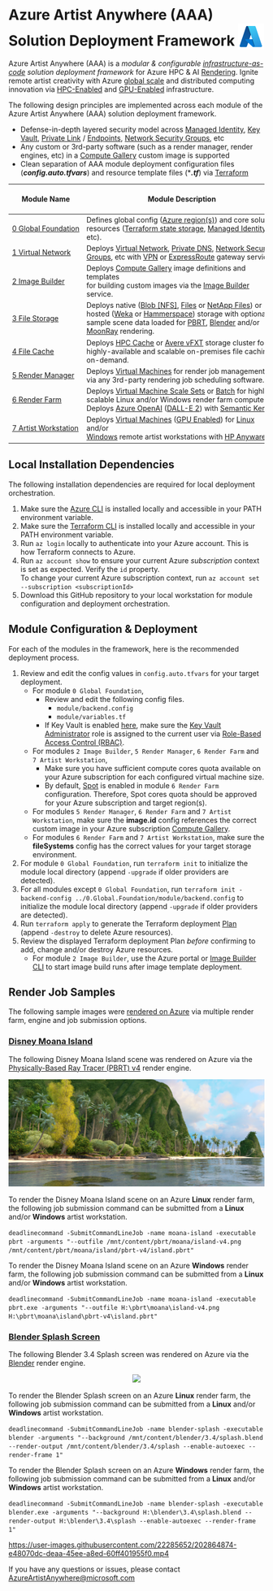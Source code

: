 # Azure Artist Anywhere (AAA) Solution Deployment Framework <img src=".github/images/Azure-A-24px.png" style="vertical-align:bottom" />

Azure Artist Anywhere (AAA) is a *modular & configurable [infrastructure-as-code](https://learn.microsoft.com/devops/deliver/what-is-infrastructure-as-code) solution deployment framework* for Azure HPC & AI [Rendering](https://azure.microsoft.com/solutions/high-performance-computing/rendering). Ignite remote artist creativity with Azure [global scale](https://azure.microsoft.com/global-infrastructure) and distributed computing innovation via [HPC-Enabled](https://learn.microsoft.com/azure/virtual-machines/sizes-hpc) and [GPU-Enabled](https://learn.microsoft.com/azure/virtual-machines/sizes-gpu) infrastructure.

The following design principles are implemented across each module of the Azure Artist Anywhere (AAA) solution deployment framework.
* Defense-in-depth layered security model across [Managed Identity](https://learn.microsoft.com/azure/active-directory/managed-identities-azure-resources/overview), [Key Vault](https://learn.microsoft.com/azure/key-vault/general/overview), [Private Link](https://learn.microsoft.com/azure/private-link/private-link-overview) / [Endpoints](https://learn.microsoft.com/azure/private-link/private-endpoint-overview), [Network Security Groups](https://learn.microsoft.com/azure/virtual-network/network-security-groups-overview), etc
* Any custom or 3rd-party software (such as a render manager, render engines, etc) in a [Compute Gallery](https://learn.microsoft.com/azure/virtual-machines/shared-image-galleries) custom image is supported
* Clean separation of AAA module deployment configuration files (***config.auto.tfvars***) and resource template files (****.tf***) via [Terraform](https://www.terraform.io)

| **Module Name** | **Module Description** | **Is Module Required<br>for Burst Render?<br>(*Compute Only*)** | **Is Module Required<br>for Full Solution?<br>(*Compute & Storage*)** |
| - | - | - | - |
| [0&#160;Global&#160;Foundation](https://github.com/Azure/Avere/tree/main/src/terraform/examples/e2e/0.Global.Foundation) | Defines&#160;global&#160;config&#160;([Azure&#160;region(s)](https://azure.microsoft.com/regions))&#160;and&#160;core&#160;solution resources ([Terraform state storage](https://developer.hashicorp.com/terraform/language/settings/backends/azurerm), [Managed Identity](https://learn.microsoft.com/azure/active-directory/managed-identities-azure-resources/overview), etc). | Yes | Yes |
| [1 Virtual Network](https://github.com/Azure/Avere/tree/main/src/terraform/examples/e2e/1.Virtual.Network) | Deploys [Virtual Network](https://learn.microsoft.com/azure/virtual-network/virtual-networks-overview), [Private DNS](https://learn.microsoft.com/azure/dns/private-dns-overview), [Network Security Groups](https://learn.microsoft.com/azure/virtual-network/network-security-groups-overview), etc with [VPN](https://learn.microsoft.com/azure/vpn-gateway/vpn-gateway-about-vpngateways) or [ExpressRoute](https://learn.microsoft.com/azure/expressroute/expressroute-about-virtual-network-gateways) gateway services. | Yes,&#160;if&#160;[Virtual&#160;Network](https://learn.microsoft.com/azure/virtual-network/virtual-networks-overview) not yet deployed | Yes,&#160;if&#160;[Virtual&#160;Network](https://learn.microsoft.com/azure/virtual-network/virtual-networks-overview) not yet deployed |
| [2 Image Builder](https://github.com/Azure/Avere/tree/main/src/terraform/examples/e2e/2.Image.Builder) | Deploys [Compute Gallery](https://learn.microsoft.com/azure/virtual-machines/shared-image-galleries) image definitions and templates<br />for building custom images via the [Image Builder](https://learn.microsoft.com/azure/virtual-machines/image-builder-overview) service. | No, use your custom images via [image.id](https://github.com/Azure/Avere/blob/main/src/terraform/examples/e2e/6.Render.Farm/config.auto.tfvars#L14) | No, use your custom images via [image.id](https://github.com/Azure/Avere/blob/main/src/terraform/examples/e2e/6.Render.Farm/config.auto.tfvars#L14) |
| [3 File Storage](https://github.com/Azure/Avere/tree/main/src/terraform/examples/e2e/3.File.Storage) | Deploys native ([Blob [NFS]](https://learn.microsoft.com/azure/storage/blobs/network-file-system-protocol-support), [Files](https://learn.microsoft.com/azure/storage/files/storage-files-introduction) or [NetApp Files](https://learn.microsoft.com/azure/azure-netapp-files/azure-netapp-files-introduction)) or hosted ([Weka](https://azuremarketplace.microsoft.com/marketplace/apps/weka1652213882079.weka_data_platform) or [Hammerspace](https://azuremarketplace.microsoft.com/marketplace/apps/hammerspace.hammerspace_4_6_5)) storage with optional sample scene data loaded for [PBRT](https://pbrt.org), [Blender](https://www.blender.org) and/or [MoonRay](https://openmoonray.org) rendering. | No | Yes |
| [4 File Cache](https://github.com/Azure/Avere/tree/main/src/terraform/examples/e2e/4.File.Cache) | Deploys [HPC Cache](https://learn.microsoft.com/azure/hpc-cache/hpc-cache-overview) or [Avere vFXT](https://learn.microsoft.com/azure/avere-vfxt/avere-vfxt-overview) storage cluster for highly-available and scalable on-premises file caching on-demand. | Yes | No |
| [5 Render Manager](https://github.com/Azure/Avere/tree/main/src/terraform/examples/e2e/5.Render.Manager) | Deploys [Virtual Machines](https://learn.microsoft.com/azure/virtual-machines) for render job management<br/>via any 3rd-party rendering job scheduling software. | No | No |
| [6 Render Farm](https://github.com/Azure/Avere/tree/main/src/terraform/examples/e2e/6.Render.Farm) | Deploys  [Virtual Machine Scale Sets](https://learn.microsoft.com/azure/virtual-machine-scale-sets/overview) or [Batch](https://learn.microsoft.com/azure/batch/batch-technical-overview) for highly-scalable Linux and/or Windows render farm compute.<br/>Deploys [Azure OpenAI](https://learn.microsoft.com/azure/ai-services/openai/overview) ([DALL-E 2](https://openai.com/dall-e-2)) with [Semantic Kernel](https://learn.microsoft.com/semantic-kernel/overview/). | Yes, Azure OpenAI is *optional* config [here](https://github.com/Azure/Avere/blob/main/src/terraform/examples/e2e/6.Render.Farm/config.auto.tfvars#L515) | Yes, Azure OpenAI is *optional* config [here](https://github.com/Azure/Avere/blob/main/src/terraform/examples/e2e/6.Render.Farm/config.auto.tfvars#L515) |
| [7&#160;Artist&#160;Workstation](https://github.com/Azure/Avere/tree/main/src/terraform/examples/e2e/7.Artist.Workstation) | Deploys [Virtual Machines](https://learn.microsoft.com/azure/virtual-machines/overview) ([GPU Enabled](https://learn.microsoft.com/azure/virtual-machines/sizes-gpu)) for [Linux](https://learn.microsoft.com/azure/virtual-machines/linux/overview) and/or<br>[Windows](https://learn.microsoft.com/azure/virtual-machines/windows/overview) remote artist workstations with [HP Anyware](https://www.teradici.com). | No | No |

## Local Installation Dependencies

The following installation dependencies are required for local deployment orchestration.<br>
1. Make sure the [Azure CLI](https://learn.microsoft.com/cli/azure/install-azure-cli) is installed locally and accessible in your PATH environment variable.
1. Make sure the [Terraform CLI](https://developer.hashicorp.com/terraform/downloads) is installed locally and accessible in your PATH environment variable.
1. Run `az login` locally to authenticate into your Azure account. This is how Terraform connects to Azure.
1. Run `az account show` to ensure your current Azure *subscription* context is set as expected. Verify the `id` property.<br>To change your current Azure subscription context, run `az account set --subscription <subscriptionId>`
1. Download this GitHub repository to your local workstation for module configuration and deployment orchestration.

## Module Configuration & Deployment

For each of the modules in the framework, here is the recommended deployment process.

1. Review and edit the config values in `config.auto.tfvars` for your target deployment.
   * For module `0 Global Foundation`,
       *  Review and edit the following config files.
           * `module/backend.config`
           * `module/variables.tf`
       * If Key Vault is enabled [here](https://github.com/Azure/Avere/blob/main/src/terraform/examples/e2e/0.Global.Foundation/module/variables.tf#L40), make sure the [Key Vault Administrator](https://learn.microsoft.com/azure/role-based-access-control/built-in-roles#key-vault-administrator) role is assigned to the current user via [Role-Based Access Control (RBAC)](https://learn.microsoft.com/azure/role-based-access-control/overview).
   * For modules `2 Image Builder`, `5 Render Manager`, `6 Render Farm` and `7 Artist Workstation`,
       * Make sure you have sufficient compute cores quota available on your Azure subscription for each configured virtual machine size.
       * By default, [Spot](https://learn.microsoft.com/azure/virtual-machines/spot-vms) is enabled in module `6 Render Farm` configuration. Therefore, Spot cores quota should be approved for your Azure subscription and target region(s).
   * For modules `5 Render Manager`, `6 Render Farm` and `7 Artist Workstation`, make sure the **image.id** config references the correct custom image in your Azure subscription [Compute Gallery](https://learn.microsoft.com/azure/virtual-machines/shared-image-galleries).
   * For modules `6 Render Farm` and `7 Artist Workstation`, make sure the **fileSystems** config has the correct values for your target storage environment.
1. For module `0 Global Foundation`, run `terraform init` to initialize the module local directory (append `-upgrade` if older providers are detected).
1. For all modules except `0 Global Foundation`, run `terraform init -backend-config ../0.Global.Foundation/module/backend.config` to initialize the module local directory (append `-upgrade` if older providers are detected).
1. Run `terraform apply` to generate the Terraform deployment [Plan](https://www.terraform.io/docs/cli/run/index.html#planning) (append `-destroy` to delete Azure resources).
1. Review the displayed Terraform deployment Plan *before* confirming to add, change and/or destroy Azure resources.
   * For module `2 Image Builder`, use the Azure portal or [Image Builder CLI](https://learn.microsoft.com/cli/azure/image/builder#az-image-builder-run) to start image build runs after image template deployment.

## Render Job Samples

The following sample images were [rendered on Azure](https://user-images.githubusercontent.com/22285652/202864874-e48070dc-deaa-45ee-a8ed-60ff401955f0.mp4) via multiple render farm, engine and job submission options.

### [Disney Moana Island](https://www.disneyanimation.com/resources/moana-island-scene)

The following Disney Moana Island scene was rendered on Azure via the [Physically-Based Ray Tracer (PBRT) v4](https://github.com/mmp/pbrt-v4) render engine.

<p align="center">
  <img src=".github/images/moana-island.png" />
</p>

To render the Disney Moana Island scene on an Azure **Linux** render farm, the following job submission command can be submitted from a **Linux** and/or **Windows** artist workstation.

```deadlinecommand -SubmitCommandLineJob -name moana-island -executable pbrt -arguments "--outfile /mnt/content/pbrt/moana/island-v4.png /mnt/content/pbrt/moana/island/pbrt-v4/island.pbrt"```

To render the Disney Moana Island scene on an Azure **Windows** render farm, the following job submission command can be submitted from a **Linux** and/or **Windows** artist workstation.

```deadlinecommand -SubmitCommandLineJob -name moana-island -executable pbrt.exe -arguments "--outfile H:\pbrt\moana\island-v4.png H:\pbrt\moana\island\pbrt-v4\island.pbrt"```

### [Blender Splash Screen](https://www.blender.org/download/demo-files/#splash)

The following Blender 3.4 Splash screen was rendered on Azure via the [Blender](https://www.blender.org) render engine.

<p align="center">
  <img src=".github/images/blender-splash-3.4.png" />
</p>

To render the Blender Splash screen on an Azure **Linux** render farm, the following job submission command can be submitted from a **Linux** and/or **Windows** artist workstation.

```deadlinecommand -SubmitCommandLineJob -name blender-splash -executable blender -arguments "--background /mnt/content/blender/3.4/splash.blend --render-output /mnt/content/blender/3.4/splash --enable-autoexec --render-frame 1"```

To render the Blender Splash screen on an Azure **Windows** render farm, the following job submission command can be submitted from a **Linux** and/or **Windows** artist workstation.

```deadlinecommand -SubmitCommandLineJob -name blender-splash -executable blender.exe -arguments "--background H:\blender\3.4\splash.blend --render-output H:\blender\3.4\splash --enable-autoexec --render-frame 1"```

https://user-images.githubusercontent.com/22285652/202864874-e48070dc-deaa-45ee-a8ed-60ff401955f0.mp4

If you have any questions or issues, please contact AzureArtistAnywhere@microsoft.com
